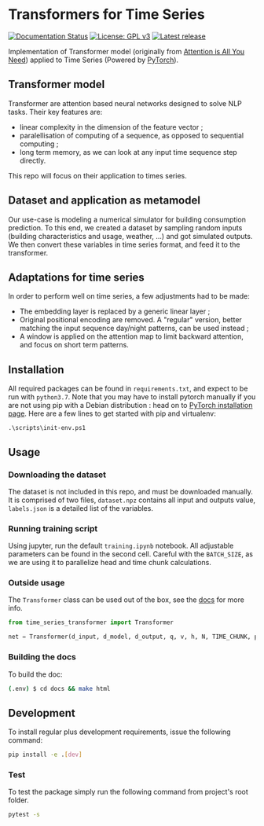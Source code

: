 # Transformers for Time Series

[![Documentation Status](https://readthedocs.org/projects/timeseriestransformer/badge/?version=latest)](https://timeseriestransformer.readthedocs.io/en/latest/?badge=latest) [![License: GPL v3](https://img.shields.io/badge/License-GPLv3-blue.svg)](https://www.gnu.org/licenses/gpl-3.0) [![Latest release](https://img.shields.io/github/release/maxjcohen/transformer.svg)](https://github.com/maxjcohen/transformer/releases/latest)

Implementation of Transformer model (originally from [Attention is All You Need](https://arxiv.org/abs/1706.03762)) applied to Time Series (Powered by [PyTorch](https://pytorch.org/)).

## Transformer model

Transformer are attention based neural networks designed to solve NLP tasks. Their key features are:

- linear complexity in the dimension of the feature vector ;
- paralellisation of computing of a sequence, as opposed to sequential computing ;
- long term memory, as we can look at any input time sequence step directly.

This repo will focus on their application to times series.

## Dataset and application as metamodel

Our use-case is modeling a numerical simulator for building consumption prediction. To this end, we created a dataset by sampling random inputs (building characteristics and usage, weather, ...) and got simulated outputs. We then convert these variables in time series format, and feed it to the transformer.

## Adaptations for time series

In order to perform well on time series, a few adjustments had to be made:

- The embedding layer is replaced by a generic linear layer ;
- Original positional encoding are removed. A "regular" version, better matching the input sequence day/night patterns, can be used instead ;
- A window is applied on the attention map to limit backward attention, and focus on short term patterns.

## Installation

All required packages can be found in `requirements.txt`, and expect to be run with `python3.7`. Note that you may have to install pytorch manually if you are not using pip with a Debian distribution : head on to [PyTorch installation page](https://pytorch.org/get-started/locally/). Here are a few lines to get started with pip and virtualenv:

```terminal
.\scripts\init-env.ps1
```

## Usage

### Downloading the dataset

The dataset is not included in this repo, and must be downloaded manually. It is comprised of two files, `dataset.npz` contains all input and outputs value, `labels.json` is a detailed list of the variables.

### Running training script

Using jupyter, run the default `training.ipynb` notebook. All adjustable parameters can be found in the second cell. Careful with the `BATCH_SIZE`, as we are using it to parallelize head and time chunk calculations.

### Outside usage

The `Transformer` class can be used out of the box, see the [docs](https://timeseriestransformer.readthedocs.io/en/latest/?badge=latest) for more info.

```python
from time_series_transformer import Transformer

net = Transformer(d_input, d_model, d_output, q, v, h, N, TIME_CHUNK, pe)
```

### Building the docs

To build the doc:

```bash
(.env) $ cd docs && make html
```

## Development

To install regular plus development requirements, issue the following command:

```bash
pip install -e .[dev]
```

### Test

To test the package simply run the following command from project's root folder.

```bash
pytest -s
```
